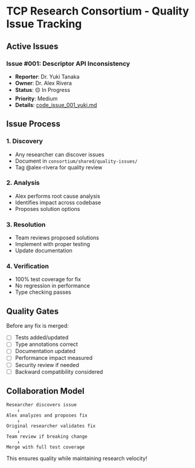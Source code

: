 # TCP Research Consortium - Quality Issue Tracking

## Active Issues

### Issue #001: Descriptor API Inconsistency
- **Reporter**: Dr. Yuki Tanaka
- **Owner**: Dr. Alex Rivera
- **Status**: 🟡 In Progress
- **Priority**: Medium
- **Details**: [code_issue_001_yuki.md](../../dr-alex-rivera/code_issue_001_yuki.md)

## Issue Process

### 1. Discovery
- Any researcher can discover issues
- Document in `consortium/shared/quality-issues/`
- Tag @alex-rivera for quality review

### 2. Analysis
- Alex performs root cause analysis
- Identifies impact across codebase
- Proposes solution options

### 3. Resolution
- Team reviews proposed solutions
- Implement with proper testing
- Update documentation

### 4. Verification
- 100% test coverage for fix
- No regression in performance
- Type checking passes

## Quality Gates

Before any fix is merged:
- [ ] Tests added/updated
- [ ] Type annotations correct
- [ ] Documentation updated
- [ ] Performance impact measured
- [ ] Security review if needed
- [ ] Backward compatibility considered

## Collaboration Model

```
Researcher discovers issue
    ↓
Alex analyzes and proposes fix
    ↓
Original researcher validates fix
    ↓
Team review if breaking change
    ↓
Merge with full test coverage
```

This ensures quality while maintaining research velocity!